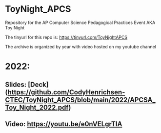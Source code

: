 # ToyNight_APCS
Repository for the AP Computer Science Pedagogical Practices Event AKA Toy Night

The tinyurl for this repo is: https://tinyurl.com/ToyNightAPCS

The archive is organized by year with video hosted on my youtube channel
# 2022: 
## Slides: [Deck] (https://github.com/CodyHenrichsen-CTEC/ToyNight_APCS/blob/main/2022/APCSA_Toy_Night_2022.pdf)
## Video: https://youtu.be/e0nVELgrTIA 
